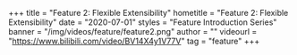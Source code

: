 +++
    title = "Feature 2: Flexible Extensibility"
    hometitle = "Feature 2: Flexible Extensibility"
    date = "2020-07-01"
    styles = "Feature Introduction Series"
    banner = "/img/videos/feature/feature2.png"
    author = ""
    videourl = "https://www.bilibili.com/video/BV14X4y1V77V" 
    tag = "feature"
+++
